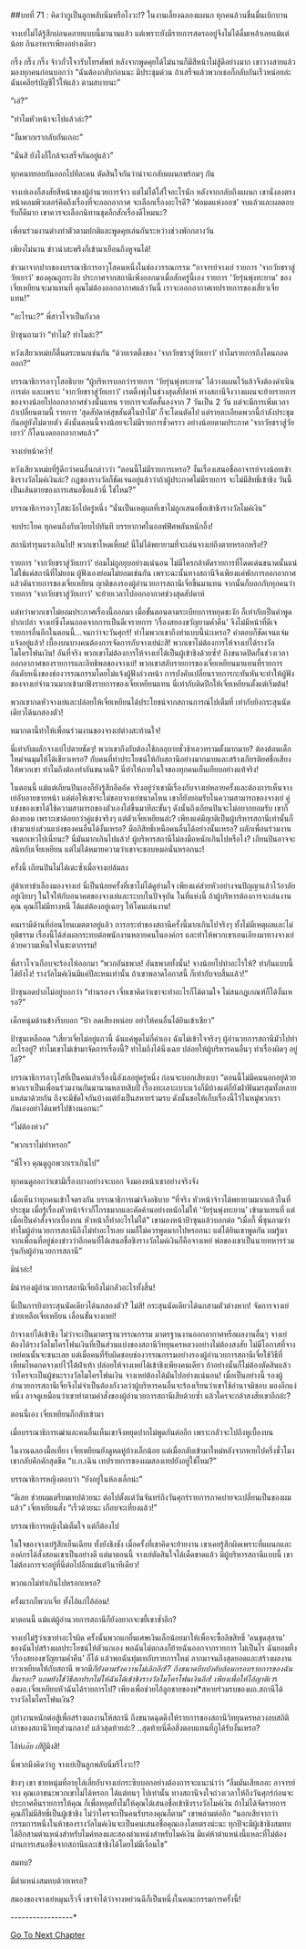 ##บทที่ 71 : คิดว่ากูเป็นลูกพลับนิ่มหรือไงวะ!?
ในงานเลี้ยงฉลองแผนก ทุกคนล้วนชื่นมื่นเบิกบาน

จางเย่ไม่ได้รู้สึกผ่อนคลายแบบนี้มานานแล้ว แต่เพราะยังมีรายการสดรออยู่จึงไม่ได้ดื่มเหล้าเลยแม้แต่น้อย กินอาหารเพียงอย่างเดียว

กริ๊ง กริ๊ง กริ๊ง จ้าวกั๋วโจวรับโทรศัพท์ หลังจากพูดคุยได้ไม่นานก็มีสีหน้าไม่สู้ดีอย่างมาก เขาวางสายแล้วมองทุกคนก่อนบอกว่า “ฉันต้องกลับก่อนนะ มีประชุมด่วน ถ้าเสร็จแล้วพวกเธอก็กลับกันเร็วหน่อยล่ะ ฉันเคลียร์บัญชีไว้ให้แล้ว ตามสบายนะ”

“เอ๋?”

“ทำไมหัวหน้าจะไปแล้วล่ะ?”

“งั้นพวกเรากลับกันเถอะ”

“นั่นสิ ยังไงก็ใกล้จะเสร็จกันอยู่แล้ว”

ทุกคนทยอยกันออกไปทีละคน ตัดสินใจกันว่าน่าจะกลับแผนกพร้อมๆ กัน

จางเย่เองก็สงสัยสีหน้าของผู้อำนวยการจ้าว แต่ไม่ได้ใส่ใจอะไรนัก หลังจากกลับถึงแผนก เขานั่งลงตรงหน้าคอมพิวเตอร์คิดถึงเรื่องที่จะออกอากาศ จะเลือกเรื่องอะไรดี? ‘พ่อมดแห่งออซ’ จบแล้วและผลตอบรับก็ดีมาก เขาควรจะเลือกนิทานชุดอีกสักเรื่องดีไหมนะ?

เพื่อนร่วมงานต่างทำตัวตามปกติและพูดคุยเล่นกันระหว่างช่วงพักกลางวัน

เพียงไม่นาน ข่าวน่าสะพรึงก็เข้ามาเยือนถึงหูจนได้!

ข่าวมาจากปากของบรรณาธิการอาวุโสคนหนึ่งในช่องวรรณกรรม “อาจารย์จางเย่ รายการ ‘จากวัยชราสู่วัยเยาว์’ ของคุณถูกระงับ ประกาศจากสถานีเพิ่งออกมาเมื่อสักครู่นี้เอง รายการ ‘วัยรุ่นพุ่งทะยาน’ ของเจี่ยเหยียนจะมาแทนที่ คุณไม่ต้องออกอากาศแล้ววันนี้ เราจะออกอากาศเทปรายการของเสี่ยวเจี่ยแทน!”

“อะไรนะ?” พี่สาวโจวเป็นกังวล

ป้าซุนถามว่า “ทำไม? ทำไมล่ะ?”

หวังเสียวเหม่ยก็ตื่นตระหนกเช่นกัน “ด้วยเรตติ้งของ ‘จากวัยชราสู่วัยเยาว์’ ทำไมรายการถึงโดนถอดออก?”

บรรณาธิการอาวุโสอธิบาย “ผู้บริหารบอกว่ารายการ ‘วัยรุ่นพุ่งทะยาน’ ได้วางแผนไว้แล้วจึงต้องดำเนินการต่อ และเพราะ ‘จากวัยชราสู่วัยเยาว์’ เรตติ้งพุ่งในช่วงสุดสัปดาห์ ทางสถานีจึงวางแผนจะย้ายรายการของจางน้อยไปออกอากาศช่วงนั้นแทน รายการจะตัดสั้นลงจาก 7 วันเป็น 2 วัน แต่จะมีการเพิ่มเวลา ถ้าเปลี่ยนตามนี้ รายการ ‘สุดสัปดาห์สุขสันต์ในป่าไม้’ ก็จะโดนตัดไป แต่รายละเอียดพวกนี้กำลังประชุมกันอยู่ยังไม่ตายตัว ดังนั้นตอนนี้จางน้อยจะไม่มีรายการชั่วคราว อย่างน้อยตามประกาศ ‘จากวัยชราสู่วัยเยาว์’ ก็โดนงดออกอากาศแล้ว”

จางเย่หน้าคว่ำ!

หวังเสียวเหม่ยที่รู้ดีกว่าคนอื่นกล่าวว่า “ตอนนี้ไม่มีรายการเหรอ? งั้นเรื่องเสนอชื่ออาจารย์จางน้อยเข้าชิงรางวัลไมค์เงินล่ะ? กฎของรางวัลก็ชัดเจนอยู่แล้วว่าถ้าผู้ประกาศไม่มีรายการ จะไม่มีสิทธิ์เข้าชิง วันนี้เป็นเส้นตายของการเสนอชื่อแล้วนี่ ใช่ไหม?”

บรรณาธิการอาวุโสชะงักไปครู่หนึ่ง “นั่นเป็นเหตุผลที่เขาไม่ถูกเสนอชื่อเข้าชิงรางวัลไมค์เงิน”

จบประโยค ทุกคนถึงกับเงียบไปทันที บรรยากาศในออฟฟิศพลันหนักอึ้ง!

สถานีทำรุนแรงเกินไป! พวกเขาโหดเหี้ยม! นี่ไม่ได้พยายามที่จะเล่นจางเย่ถึงตายหรอกหรือ!?

รายการ ‘จากวัยชราสู่วัยเยาว์’ ย่อมไม่ถูกยุบอย่างแน่นอน ไม่มีใครกล้าตัดรายการที่โดดเด่นขนาดนั้นแน่ ไม่ใช่แค่สถานีที่ไม่ยอม ผู้ฟังเองย่อมไม่ยอมเช่นกัน เพราะฉะนั้นทางสถานีจึงเพียงแค่พักการออกอากาศแล้วดันรายการของเจี่ยเหยียน ญาติของรองผู้อำนวยการสถานีเจี่ยขึ้นมาแทน จากนั้นก็บอกกับทุกคนว่ารายการ ‘จากวัยชราสู่วัยเยาว์’ จะย้ายเวลาไปออกอากาศช่วงสุดสัปดาห์

แต่ทว่าพวกเขาไม่ยอมประกาศเรื่องนี้ออกมา เมื่อขั้นตอนตามระเบียบการหยุดชะงัก ก็เท่ากับเป็นคำพูดปากเปล่า จางเย่ซึ่งโดนถอดจากการเป็นดีเจรายการ ‘เรื่องสยองขวัญยามค่ำคืน’ จึงไม่มีหน้าที่ดีเจรายการอื่นอีกในตอนนี้…จนกว่าจะวันศุกร์! ทำไมพวกเขาถึงทำแบบนี้น่ะเหรอ? คำตอบก็ชัดเจนแจ่มแจ้งอยู่แล้ว! เบื้องบนบางคนต้องการจัดการกับจางเย่น่ะสิ! พวกเขาไม่ต้องการให้จางเย่ได้รางวัลไมโครโฟนเงิน! อันที่จริง พวกเขาไม่ต้องการให้จางเย่ได้เป็นผู้เข้าชิงด้วยซ้ำ! ถึงขนาดปิดกั้นช่วงเวลาออกอากาศของรายการและอิทธิพลของจางเย่! พวกเขาสลับรายการของเจี่ยเหยียนมาแทนที่รายการอันดับหนึ่งของช่องวรรณกรรมโดยไม่แจ้งผู้ฟังล่วงหน้า การบังคับเปลี่ยนรายการกะทันหันจะทำให้ผู้ฟังของจางเย่จำนวนมากเข้ามาฟังรายการของเจี่ยเหยียนแทน นี่เท่ากับติดปีกให้เจี่ยเหยียนตั้งแต่เริ่มต้น!

พวกเขากดหัวจางเย่และปล่อยให้เจี่ยเหยียนได้ประโยชน์จากสถานการณ์ไปเต็มที่ เท่ากับยิงกระสุนนัดเดียวได้นกสองตัว!

หมากตานี้ทำให้เพื่อนร่วมงานของจางเย่ต่างสะท้านใจ!

นี่เท่ากับผลักจางเย่ไปตายชัดๆ! พวกเขาถึงกับต้องใช้กลอุบายชั่วช้าเลวทรามตั้งมากมาย? ต้องต้อนเด็กใหม่จนมุมให้ได้เชียวเหรอ? กับคนที่ทำประโยชน์ให้กับสถานีอย่างมากมายและสร้างเกียรติยศชื่อเสียงให้พวกเขา ทำไมถึงต้องทำกันขนาดนี้? นี่ทำให้ภายในใจของทุกคนเย็นเยียบอย่างแท้จริง!

ในตอนนี้ แม้แต่เถียนปินเองก็ยังรู้สึกอึดอัด จริงอยู่ว่าเขามีเรื่องกับจางเย่หลายครั้งและต้องการเห็นจางเย่อับอายขายหน้า แต่ต่อให้เขาจะไม่ชอบจางเย่ขนาดไหน เขาก็ยังยอมรับในความสามารถของจางเย่ คู่แข่งของเขาได้ใช้ความสามารถของตัวเองไต่ขึ้นมาทีละขั้นๆ ดังนั้นถึงเถียนปินจะไม่อยากยอมรับ เขาก็ต้องยอม เพราะเขาด้อยกว่าคู่แข่งจริงๆ แต่ตัวเจี่ยเหยียนล่ะ? เพียงแค่มีญาติเป็นผู้บริหารสถานีเท่านั้นก็เข้ามาแย่งส่วนแบ่งของคนอื่นได้งั้นเหรอ? มีอภิสิทธิ์เหนือคนอื่นได้อย่างนั้นเหรอ? ผลักเพื่อนร่วมงานจนตกเหวไปเนี่ยนะ? นี่มันมากเกินไปแล้ว! ผู้บริหารสถานีไม่ลงมือหนักเกินไปหรือไง? เถียนปินอาจจะสนิทกับเจี่ยเหยียน แต่ไม่ได้หมายความว่าเขาจะชอบหมอนั่นหรอกนะ!

ครั้งนี้ เถียนปินไม่ได้เตะซ้ำเมื่อจางเย่ล้มลง

อู่ต้าเทาชำเลืองมองจางเย่ นี่เป็นน้อยครั้งที่เขาไม่ได้ดูย่ามใจ เพียงแค่ส่ายหัวอย่างจนปัญญาแล้วไว้อาลัยอยู่เงียบๆ ในใจให้กับอนาคตของจางเย่และระบบในปัจจุบัน ในที่แห่งนี้ ถ้าผู้บริหารต้องการจะเล่นงานคุณ คุณก็ไม่มีทางหนี ได้แต่ต้องอยู่เฉยๆ ให้โดนเล่นงาน!

คนเรามีด้านที่อ่อนโยนเมตตาอยู่แล้ว การกระทำของสถานีครั้งนี้มากเกินไปจริงๆ ทั้งไม่มีเหตุผลและไม่ยุติธรรม เรื่องนี้ได้ส่งผลกระทบต่อพนักงานหลายคนในองค์กร และทำให้พวกเขาเอนเอียงมาทางจางเย่ด้วยความเห็นใจในชะตากรรม!

พี่สาวโจวเกือบจะร้องไห้ออกมา “พวกอันธพาล! อันธพาลทั้งนั้น! จางน้อยไปทำอะไรให้? ทำกันแบบนี้ได้ยังไง! รางวัลไมค์เงินมีแค่ปีละหนเท่านั้น ถ้าเขาพลาดโอกาสนี้ ก็เท่ากับจบสิ้นแล้ว!”

ป้าซุนอดปากไม่อยู่บอกว่า “ท่านรองฯ เจี่ยเขาคิดว่าเขาจะทำอะไรก็ได้ตามใจ ไม่สนกฎเกณฑ์ก็ได้งั้นเหรอ?”

เด็กหนุ่มด้านข้างรีบบอก “ป้า ลดเสียงหน่อย อย่าให้คนอื่นได้ยินเข้าเชียว”

ป้าซุนเหลืออด “เสี่ยวเจี่ยไม่อยู่แถวนี้ ฉันแค่พูดไม่กี่คำเอง ฉันไม่เข้าใจจริงๆ ผู้อำนวยการสถานีมัวไปทำอะไรอยู่? ทำไมเขาไม่เข้ามาจัดการเรื่องนี้? ทำไมถึงได้นิ่งเฉย ปล่อยให้ผู้บริหารคนอื่นๆ ทำเรื่องผิดๆ อยู่ได้?”

บรรณาธิการอาวุโสที่เป็นคนเล่าเรื่องนี้ลังเลอยู่ครู่หนึ่ง ก่อนจะบอกเสียงเบา “ตอนนี้ไม่มีคนนอกอยู่ด้วย พวกเราเป็นเพื่อนร่วมงานกันมานานหลายสิบปี เรื่องทะเลาะเบาะแว้งก็มีบ้างแต่ก็ยังฝ่าฟันมรสุมทั้งหลายแหล่มาด้วยกัน ถึงจะมีขัดใจกันบ้างแต่ยังเป็นสหายร่วมรบ ดังนั้นขอให้เก็บเรื่องนี้ไว้ในหมู่พวกเรากันเองอย่าได้แพร่ไปข้างนอกนะ”

“ไม่ต้องห่วง”

“พวกเราไม่ทำหรอก”

“พี่โจว คุณดูถูกพวกเราเกินไป”

ทุกคนดูออกว่าเขามีเรื่องบางอย่างจะบอก จึงมองหน้าเขาอย่างจริงจัง

เมื่อเห็นว่าทุกคนเข้าใจตรงกัน บรรณาธิการเฒ่าจึงอธิบาย “ที่จริง หัวหน้าจ้าวได้พยายามมากแล้วในที่ประชุม เมื่อรู้เรื่องหัวหน้าจ้าวก็โกรธมากและคัดค้านอย่างหนักไม่ให้ ‘วัยรุ่นพุ่งทะยาน’ เข้ามาแทนที่ แต่เมื่อเป็นคำสั่งจากเบื้องบน หัวหน้าก็ทำอะไรไม่ได้” เขามองหน้าป้าซุนแล้วบอกต่อ “เมื่อกี้ พี่ซุนถามว่าทำไมผู้อำนวยการสถานีถึงไม่ทำอะไรเลย ผมก็ไม่ควรพูดมากไปหรอกนะ แต่ได้ยินเขาพูดกัน ผมรู้มาจากเพื่อนที่อยู่ช่องข่าวว่าอีกคนที่ได้เสนอชื่อชิงรางวัลไมค์เงินก็คือจางเหย่ พ่อของเขาเป็นนายทหารร่วมรุ่นกับผู้อำนวยการสถานี”

มิน่าล่ะ!

มิน่ารองผู้อำนวยการสถานีเจี่ยถึงไม่กลัวอะไรทั้งสิ้น!

นี่เป็นการยิงกระสุนนัดเดียวได้นกสองตัว? ไม่สิ! กระสุนนัดเดียวได้นกสามตัวต่างหาก! จัดการจางเย่ ช่วยเหลือเจี่ยเหยียน เลื่อนขั้นจางเหย่!

ถ้าจางเย่ได้เข้าชิง ไม่ว่าจะเป็นมาตรฐานวรรณกรรม มาตรฐานงานออกอากาศหรือผลงานอื่นๆ จางเย่ต้องได้รางวัลไมโครโฟนเงินที่เป็นส่วนแบ่งของสถานีวิทยุนครหลวงอย่างไม่ต้องสงสัย ไม่มีโอกาสที่จางเหย่คนนั้นจะชนะเลย แต่เมื่อคนที่รับผิดชอบช่องวรรณกรรมอย่างรองผู้อำนวยการสถานีเจี่ยใช้วิธีที่เหี้ยมโหดกดจางเย่ไว้ใต้ฝ่าเท้า ปล่อยให้จางเหย่ได้เข้าชิงเพียงคนเดียว ถ้าอย่างนั้นก็ไม่ต้องตัดสินแล้วว่าใครจะเป็นผู้ชนะรางวัลไมโครโฟนเงิน จางเหย่ต้องได้มันไปอย่างแน่นอน! เมื่อเป็นอย่างนี้ รองผู้อำนวยการสถานีเจี่ยจึงไม่จำเป็นต้องกังวลว่าผู้บริหารคนอื่นจะร้องเรียนว่าเขาใช้อำนาจมิชอบ มองอีกแง่หนึ่ง อาจดูเหมือนว่าเขาทำตามคำสั่งของผู้อำนวยการสถานีเสียด้วยซ้ำ แล้วใครจะกล้าสงสัยเขาอีกล่ะ?

ตอนนี้เอง เจี่ยเหยียนก็กลับเข้ามา

เมื่อบรรณาธิการเฒ่าและคนอื่นเห็นเขาจึงหยุดปากไม่พูดกันต่ออีก เพราะกลัวจะไปถึงหูเบื้องบน

ในงานฉลองมื้อเที่ยง เจี่ยเหยียนยังดูหดหู่บ้างเล็กน้อย แต่เมื่อกลับเข้ามาใหม่หลังจากหายไปครึ่งชั่วโมง เขากลับคึกคักสุดขีด “บ.ก.เฉิน เทปรายการของผมสองเทปยังอยู่ใช่ไหม?”

บรรณาธิการหญิงตอบว่า “ยังอยู่ในห้องเล็กน่ะ”

“ดีเลย ช่วยผมเตรียมเทปด้วยนะ ต่อไปตั้งแต่วันจันทร์ถึงวันศุกร์รายการภาคบ่ายจะเปลี่ยนเป็นของผมแล้ว” เจี่ยเหยียนสั่ง “เร็วด้วยนะ เกือบจะเที่ยงแล้ว!”

บรรณาธิการหญิงไม่เต็มใจ แต่ก็ต้องไป

ในใจของจางเย่รู้สึกเย็นเฉียบ ทั้งยังชิงชัง เมื่อครั้งที่เขาคิดจะย้ายงาน เขาเคยรู้สึกผิดเพราะที่แผนกและองค์กรได้สั่งสอนเขาเป็นอย่างดี แต่มาตอนนี้ จางเย่ตัดสินใจได้เด็ดขาดแล้ว มีผู้บริหารสถานีแบบนี้ เขาไม่ต้องการจะอยู่ที่นี่ต่อไปอีกแม้แต่วินาทีเดียว!

พวกแกไม่ทำเกินไปหรอกเหรอ?

ครั้งแรกก็พวกเจี่ย ทั้งไอ้แก่ไอ้อ่อน!

มาตอนนี้ แม้แต่ผู้อำนวยการสถานีก็ยังอยากจะขยี้เขาซ้ำอีก?

จางเย่ไม่รู้ว่าเขาทำอะไรผิด ครั้งนั้นพวกแกยื่นเศษเงินเล็กน้อยมาให้เพื่อจะซื้อลิขสิทธิ์ ‘คนขุดสุสาน’ ของฉันไปสร้างผลประโยชน์ให้ตัวแกเอง พอฉันไม่ตกลงก็ย้ายฉันออกจากรายการ ไม่เป็นไร ฉันยอมทิ้ง ‘เรื่องสยองขวัญยามค่ำคืน’ ก็ได้ แล้วพอฉันทุ่มเทกับรายการใหม่ ลากมาจนถึงสุดยอดและสร้างผลงานยาวเหยียดให้กับสถานี พวกมึ*ก็ยังตามรังควานไม่เลิกอีก!? ถึงขนาดบีบบังคับล้อมกรอบรายการของฉันงั้นเรอะ? แถมยังใช้วิธีสกปรกไม่ให้ฉันได้เข้าชิงรางวัลไมโครโฟนเงินอีก! เพียงเพื่อให้ไอ้ญาติเว*รองผอ.เจี่ยเหยียบหัวฉันได้รายการไป? เพียงเพื่อช่วยไอ้ลูกชายของห่*สหายร่วมรบของผอ.สถานีได้รางวัลไมโครโฟนเงิน?

กูทำงานหนักต่อสู้เพื่อสร้างผลงานให้สถานี ถึงขนาดฉุดดึงให้รายการของสถานีวิทยุนครหลวงลบสถิติเก่าของสถานีวิทยุส่วนกลาง! แล้วสุดท้ายล่ะ? ..สุดท้ายนี่คือสิ่งตอบแทนที่กูได้รับงั้นเหรอ?

ไอ้ห่*เอ๊ย เย็*ปู่มึงสิ!

นี่พวกมึงคิดว่ากู จางเย่เป็นลูกพลับนิ่มรึไงวะ!?

ข้างๆ เขา ชายหนุ่มที่อายุไล่เลี่ยกับจางเย่กระซิบบอกอย่างต้องการจะแนะนำว่า “ลืมมันเสียเถอะ อาจารย์จาง คุณเอาชนะพวกเขาไม่ได้หรอก ได้แต่ทนๆ ไปเท่านั้น ทางสถานีจงใจถ่วงเวลาให้ถึงวันศุกร์ก่อนจะประกาศคืนรายการให้คุณ ก็เพื่อหยุดยั้งไม่ให้คุณได้เสนอชื่อเข้าชิงรางวัลไมค์เงิน ถ้าไม่ได้จัดรายการ คุณก็ไม่มีสิทธิ์เป็นผู้เข้าชิง ไม่ว่าใครจะเป็นคนรับรองคุณก็ตาม” เขาพล่ามต่ออีก “นอกเสียจากว่ากรรมการหนึ่งในห้าของรางวัลไมค์เงินจะเป็นคนเสนอชื่อคุณเองโดยตรงน่ะนะ ทุกปีจะมีผู้เข้าชิงสมทบได้อีกสามตำแหน่งสำหรับไมค์ทองและสองตำแหน่งสำหรับไมค์เงิน มีแค่ห้าตำแหน่งนี้แหละที่ไม่ต้องผ่านการเสนอชื่อจากสถานีและเข้าชิงได้โดยไม่มีเงื่อนไข”

สมทบ?

มีตำแหน่งสมทบด้วยเหรอ?

สมองของจางเย่หมุนเร็วจี๋ เขาจำได้ว่าจางหย่วนฉีก็เป็นหนึ่งในคณะกรรมการครั้งนี้!


-*-*-*-*-*-*-*-*-*-*-*-*-*-*-*-*-*


[Go To Next Chapter]( ./73.md)